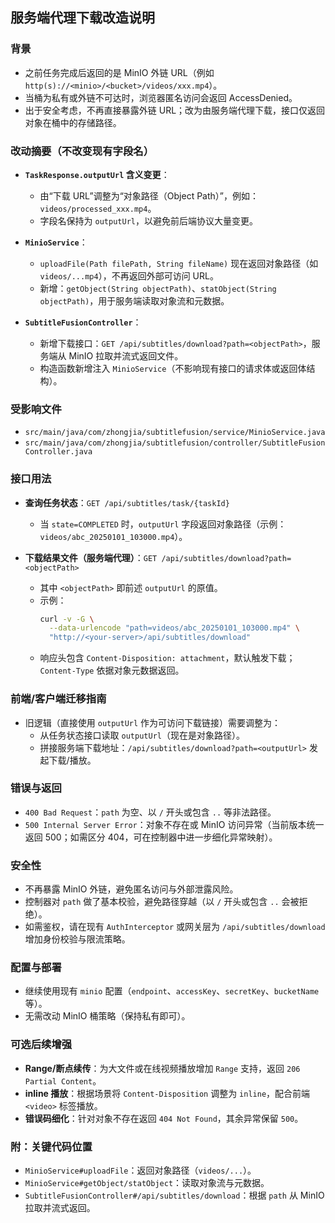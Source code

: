 ## 服务端代理下载改造说明

### 背景

- 之前任务完成后返回的是 MinIO 外链 URL（例如 `http(s)://<minio>/<bucket>/videos/xxx.mp4`）。
- 当桶为私有或外链不可达时，浏览器匿名访问会返回 AccessDenied。
- 出于安全考虑，不再直接暴露外链 URL；改为由服务端代理下载，接口仅返回对象在桶中的存储路径。

### 改动摘要（不改变现有字段名）

- **`TaskResponse.outputUrl` 含义变更**：
  - 由“下载 URL”调整为“对象路径（Object Path）”，例如：`videos/processed_xxx.mp4`。
  - 字段名保持为 `outputUrl`，以避免前后端协议大量变更。

- **`MinioService`**：
  - `uploadFile(Path filePath, String fileName)` 现在返回对象路径（如 `videos/...mp4`），不再返回外部可访问 URL。
  - 新增：`getObject(String objectPath)`、`statObject(String objectPath)`，用于服务端读取对象流和元数据。

- **`SubtitleFusionController`**：
  - 新增下载接口：`GET /api/subtitles/download?path=<objectPath>`，服务端从 MinIO 拉取并流式返回文件。
  - 构造函数新增注入 `MinioService`（不影响现有接口的请求体或返回体结构）。

### 受影响文件

- `src/main/java/com/zhongjia/subtitlefusion/service/MinioService.java`
- `src/main/java/com/zhongjia/subtitlefusion/controller/SubtitleFusionController.java`

### 接口用法

- **查询任务状态**：`GET /api/subtitles/task/{taskId}`
  - 当 `state=COMPLETED` 时，`outputUrl` 字段返回对象路径（示例：`videos/abc_20250101_103000.mp4`）。

- **下载结果文件（服务端代理）**：`GET /api/subtitles/download?path=<objectPath>`
  - 其中 `<objectPath>` 即前述 `outputUrl` 的原值。
  - 示例：
    ```bash
    curl -v -G \
      --data-urlencode "path=videos/abc_20250101_103000.mp4" \
      "http://<your-server>/api/subtitles/download"
    ```
  - 响应头包含 `Content-Disposition: attachment`，默认触发下载；`Content-Type` 依据对象元数据返回。

### 前端/客户端迁移指南

- 旧逻辑（直接使用 `outputUrl` 作为可访问下载链接）需要调整为：
  - 从任务状态接口读取 `outputUrl`（现在是对象路径）。
  - 拼接服务端下载地址：`/api/subtitles/download?path=<outputUrl>` 发起下载/播放。

### 错误与返回

- `400 Bad Request`：`path` 为空、以 `/` 开头或包含 `..` 等非法路径。
- `500 Internal Server Error`：对象不存在或 MinIO 访问异常（当前版本统一返回 500；如需区分 404，可在控制器中进一步细化异常映射）。

### 安全性

- 不再暴露 MinIO 外链，避免匿名访问与外部泄露风险。
- 控制器对 `path` 做了基本校验，避免路径穿越（以 `/` 开头或包含 `..` 会被拒绝）。
- 如需鉴权，请在现有 `AuthInterceptor` 或网关层为 `/api/subtitles/download` 增加身份校验与限流策略。

### 配置与部署

- 继续使用现有 `minio` 配置（`endpoint`、`accessKey`、`secretKey`、`bucketName` 等）。
- 无需改动 MinIO 桶策略（保持私有即可）。

### 可选后续增强

- **Range/断点续传**：为大文件或在线视频播放增加 `Range` 支持，返回 `206 Partial Content`。
- **inline 播放**：根据场景将 `Content-Disposition` 调整为 `inline`，配合前端 `<video>` 标签播放。
- **错误码细化**：针对对象不存在返回 `404 Not Found`，其余异常保留 `500`。

### 附：关键代码位置

- `MinioService#uploadFile`：返回对象路径（`videos/...`）。
- `MinioService#getObject/statObject`：读取对象流与元数据。
- `SubtitleFusionController#/api/subtitles/download`：根据 `path` 从 MinIO 拉取并流式返回。


